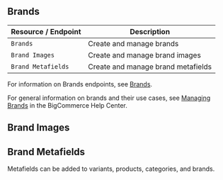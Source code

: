 ## Brands

|Resource / Endpoint|Description|
|-|-|
|`Brands`|Create and manage brands|
|`Brand Images`|Create and manage brand images|
|`Brand Metafields`|Create and manage brand metafields|

For information on Brands endpoints, see [Brands](https://developer.bigcommerce.com/api-reference/catalog/catalog-api/brands). 

For general information on brands and their use cases, see [Managing Brands](https://support.bigcommerce.com/s/article/Managing-Brands) in the BigCommerce Help Center. 

## Brand Images

## Brand Metafields
Metafields can be added to variants, products, categories, and brands.